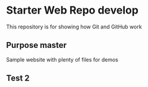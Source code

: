 # Starter Web Repo develop

This repository is for showing how Git and GitHub work

## Purpose master

Sample website with plenty of files for demos

## Test 2


